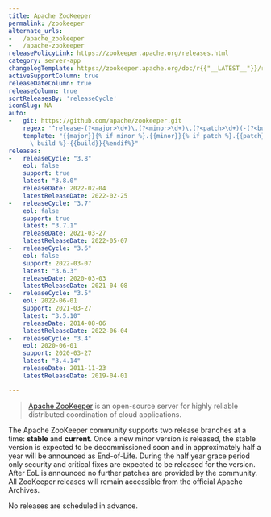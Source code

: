 ```yaml
---
title: Apache ZooKeeper
permalink: /zookeeper
alternate_urls:
-   /apache_zookeeper
-   /apache-zookeeper
releasePolicyLink: https://zookeeper.apache.org/releases.html
category: server-app
changelogTemplate: https://zookeeper.apache.org/doc/r{{"__LATEST__"}}/releasenotes.html
activeSupportColumn: true
releaseDateColumn: true
releaseColumn: true
sortReleasesBy: 'releaseCycle'
iconSlug: NA
auto:
-   git: https://github.com/apache/zookeeper.git
    regex: '^release-(?<major>\d+)\.(?<minor>\d+)\.(?<patch>\d+)(-(?<build>\d+))?$'
    template: "{{major}}{% if minor %}.{{minor}}{% if patch %}.{{patch}}{%endif%}{%endif%}{%if\
      \ build %}-{{build}}{%endif%}"
releases:
-   releaseCycle: "3.8"
    eol: false
    support: true
    latest: "3.8.0"
    releaseDate: 2022-02-04
    latestReleaseDate: 2022-02-25
-   releaseCycle: "3.7"
    eol: false
    support: true
    latest: "3.7.1"
    releaseDate: 2021-03-27
    latestReleaseDate: 2022-05-07
-   releaseCycle: "3.6"
    eol: false
    support: 2022-03-07
    latest: "3.6.3"
    releaseDate: 2020-03-03
    latestReleaseDate: 2021-04-08
-   releaseCycle: "3.5"
    eol: 2022-06-01
    support: 2021-03-27
    latest: "3.5.10"
    releaseDate: 2014-08-06
    latestReleaseDate: 2022-06-04
-   releaseCycle: "3.4"
    eol: 2020-06-01
    support: 2020-03-27
    latest: "3.4.14"
    releaseDate: 2011-11-23
    latestReleaseDate: 2019-04-01

---
```


> [Apache ZooKeeper](https://zookeeper.apache.org/) is an open-source server for highly reliable distributed coordination of cloud applications.

The Apache ZooKeeper community supports two release branches at a time: **stable** and **current**. Once a new minor version is released, the stable version is expected to be decommissioned soon and in approximately half a year will be announced as End-of-Life. During the half year grace period only security and critical fixes are expected to be released for the version. After EoL is announced no further patches are provided by the community. All ZooKeeper releases will remain accessible from the official Apache Archives.

No releases are scheduled in advance.
